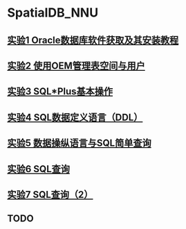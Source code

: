 # SpatialDB_NNU

## [实验1 Oracle数据库软件获取及其安装教程](https://github.com/solidjerryc/SpatialDB_NNU/tree/master/Ex.1 "实验1")

## [实验2 使用OEM管理表空间与用户](https://github.com/solidjerryc/SpatialDB_NNU/tree/master/Ex.2 "实验2")

## [实验3  SQL\*Plus基本操作](https://github.com/solidjerryc/SpatialDB_NNU/tree/master/Ex.3 "实验3")

## [实验4  SQL数据定义语言（DDL）](https://github.com/solidjerryc/SpatialDB_NNU/tree/master/Ex.4 "实验4")

## [实验5  数据操纵语言与SQL简单查询](https://github.com/solidjerryc/SpatialDB_NNU/tree/master/Ex.5 "实验5")

## [实验6  SQL查询](https://github.com/solidjerryc/SpatialDB_NNU/tree/master/Ex.6 "实验6")

## [实验7  SQL查询（2）](https://github.com/solidjerryc/SpatialDB_NNU/tree/master/Ex.7 "实验7")

## TODO
